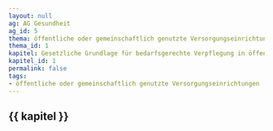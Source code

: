 ```yaml
---
layout: null
ag: AG Gesundheit
ag_id: 5
thema: öffentliche oder gemeinschaftlich genutzte Versorgungseinrichtungen
thema_id: 1
kapitel: Gesetzliche Grundlage für bedarfsgerechte Verpflegung in öffentlichen Einrichtungen
kapitel_id: 1
permalink: false
tags:
- öffentliche oder gemeinschaftlich genutzte Versorgungseinrichtungen
---
```


## {{ kapitel }}
